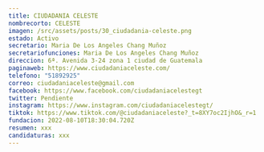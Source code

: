 ```yaml
---
title: CIUDADANIA CELESTE
nombrecorto: CELESTE
imagen: /src/assets/posts/30_ciudadania-celeste.png
estado: Activo
secretario: Maria De Los Angeles Chang Muñoz
secretariofunciones: Maria De Los Angeles Chang Muñoz
direccion: 6ª. Avenida 3-24 zona 1 ciudad de Guatemala
paginaweb: https://www.ciudadaniaceleste.com/
telefono: "51892925"
correo: ciudadaniaceleste@gmail.com
facebook: https://www.facebook.com/ciudadaniacelestegt
twitter: Pendiente
instagram: https://www.instagram.com/ciudadaniacelestegt/
tiktok: https://www.tiktok.com/@ciudadaniaceleste?_t=8XY7oc2IjhO&_r=1
fundacion: 2022-08-10T18:30:04.720Z
resumen: xxx
candidaturas: xxx
---
```

